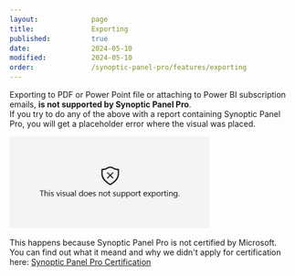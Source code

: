 ```yaml
---
layout:             page
title:              Exporting
published:          true
date:               2024-05-10
modified:           2024-05-10
order:              /synoptic-panel-pro/features/exporting
---
```


Exporting to PDF or Power Point file or attaching to Power BI subscription emails, **is not supported by Synoptic Panel Pro**.  
If you try to do any of the above with a report containing Synoptic Panel Pro, you will get a placeholder error where the visual was placed.

<img src="../../issues/images/not-support-exporting.png" width="350">

This happens because Synoptic Panel Pro is not certified by Microsoft.  
You can find out what it meand and why we didn't apply for certification here: [Synoptic Panel Pro Certification](../security.md#certification)
